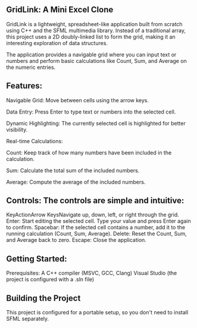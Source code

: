 ## GridLink: A Mini Excel Clone
  GridLink is a lightweight, spreadsheet-like application built from scratch using C++ and the SFML multimedia library. Instead of a traditional array, this project uses a 2D doubly-linked list to form the grid, making it an interesting exploration of data structures.

The application provides a navigable grid where you can input text or numbers and perform basic calculations like Count, Sum, and Average on the numeric entries.

## Features:
  Navigable Grid: Move between cells using the arrow keys.

  Data Entry: Press Enter to type text or numbers into the selected cell.

  Dynamic Highlighting: The currently selected cell is highlighted for better visibility.

  Real-time Calculations:

  Count: Keep track of how many numbers have been included in the calculation.

  Sum: Calculate the total sum of the included numbers.

  Average: Compute the average of the included numbers.

## Controls: The controls are simple and intuitive:
  KeyActionArrow KeysNavigate up, down, left, or right through the grid. 
  Enter: Start editing the selected cell. Type your value and press Enter again to confirm.
  Spacebar: If the selected cell contains a number, add it to the running calculation (Count, Sum, Average).
  Delete: Reset the Count, Sum, and Average back to zero.
  Escape: Close the application.
## Getting Started: 
  Prerequisites: 
    A C++ compiler (MSVC, GCC, Clang)
    Visual Studio (the project is configured with a .sln file)
    
## Building the Project
  This project is configured for a portable setup, so you don't need to install SFML separately.
